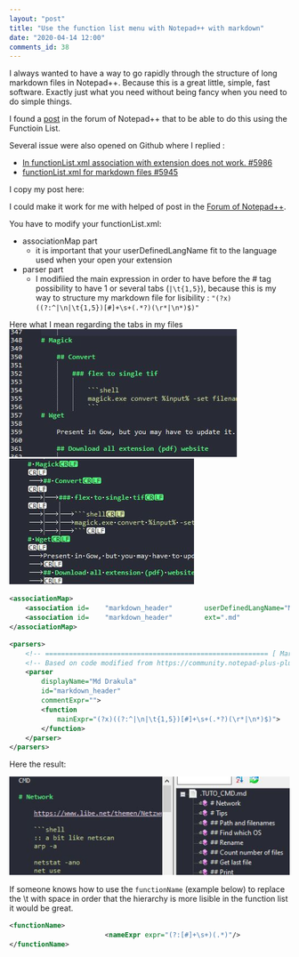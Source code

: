 ```yaml
---
layout: "post"
title: "Use the function list menu with Notepad++ with markdown"
date: "2020-04-14 12:00"
comments_id: 38
---
```


I always wanted to have a way to go rapidly through the structure of long markdown files in Notepad++. 
Because this is a great little, simple, fast software. Exactly just what you need without being fancy when you need to do simple things.

I found a [post](https://community.notepad-plus-plus.org/topic/18458/display-markdown-outline-view-through-functionlist) in the forum of Notepad++ that to be able to do this using the Functioin List.

Several issue were also opened on Github where I replied : 

- [In functionList.xml association with extension does not work.
#5986](https://github.com/notepad-plus-plus/notepad-plus-plus/issues/5986)
- [functionList.xml for markdown files
#5945](https://github.com/notepad-plus-plus/notepad-plus-plus/issues/5945)

I copy my post here:

I could make it work for me with helped of post in the [Forum of Notepad++](https://community.notepad-plus-plus.org/topic/18458/display-markdown-outline-view-through-functionlist).

You have to modify your functionList.xml:
- associationMap part
  - it is important that your userDefinedLangName fit to the language used when your open your extension
- parser part
  - I modifiied the main expression in order to have before the # tag possibility to have 1 or several tabs (`|\t{1,5}`), because this is my way to structure my markdown file for lisibility : `"(?x)((?:^|\n|\t{1,5})[#]+\s+(.*?)(\r*|\n*)$)"`

Here what I mean regarding the tabs in my files
![Picture2](/assets/blog/20200414_functionList_markdown_2.jpg)
![Picture2](/assets/blog/20200414_functionList_markdown_3.jpg)


```xml
<associationMap>
	<association id=    "markdown_header"        userDefinedLangName="Md Drakula"           />
	<association id=    "markdown_header"        ext=".md"                                />
</associationMap>
```

```xml
<parsers>
	<!-- ======================================================== [ Markdown ] -->
	<!-- Based on code modified from https://community.notepad-plus-plus.org/topic/18458/display-markdown-outline-view-through-functionlist/7 -->
	<parser 
		displayName="Md Drakula" 
		id="markdown_header"
		commentExpr="">
		<function
			mainExpr="(?x)((?:^|\n|\t{1,5})[#]+\s+(.*?)(\r*|\n*)$)">
		</function>
	</parser>
</parsers>
```

Here the result:

![Picture2](/assets/blog/20200414_functionList_markdown_1.jpg)

If someone knows how to use the `functionName` (example  below) to replace the \t with space in order that the hierarchy is more lisible in the function list it would be great. 

```xml
<functionName>
                        <nameExpr expr="(?:[#]+\s+)(.*)"/>
</functionName>
```


